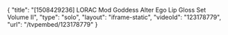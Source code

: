 {
    "title": "[1508429236] LORAC Mod Goddess Alter Ego Lip Gloss Set Volume II",
    "type": "solo",
    "layout": "iframe-static",
    "videoId": "123178779",
    "url": "\/tvpembed\/123178779"
}